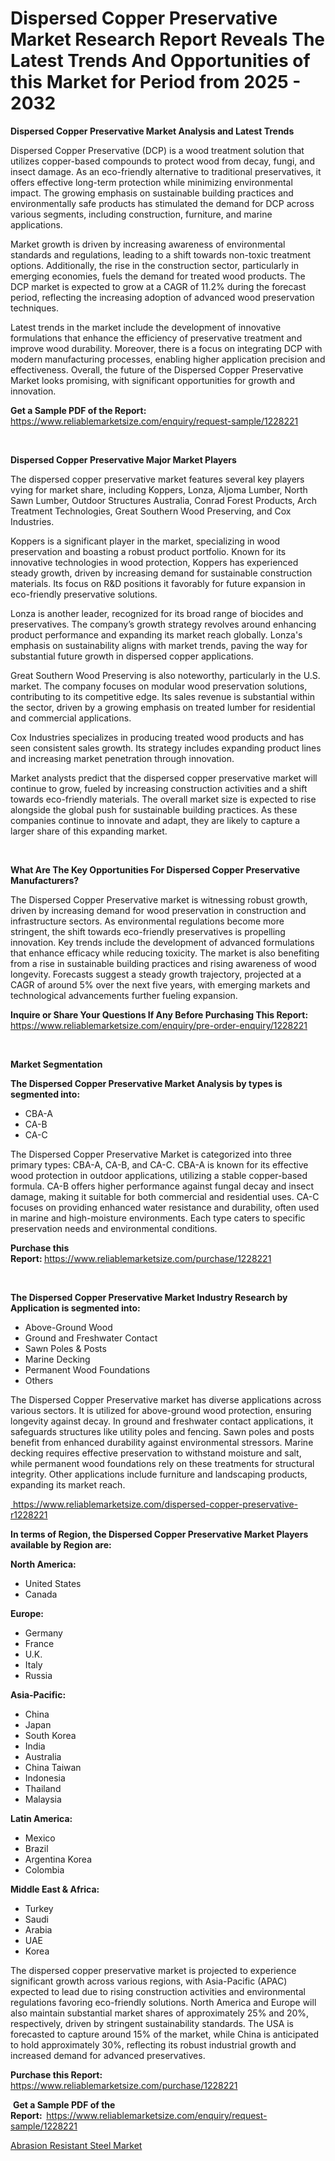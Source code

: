 <p><h1>Dispersed Copper Preservative Market Research Report Reveals The Latest Trends And Opportunities of this Market for Period from 2025 - 2032</h1></p><p><strong>Dispersed Copper Preservative Market Analysis and Latest Trends</strong></p>
<p><p>Dispersed Copper Preservative (DCP) is a wood treatment solution that utilizes copper-based compounds to protect wood from decay, fungi, and insect damage. As an eco-friendly alternative to traditional preservatives, it offers effective long-term protection while minimizing environmental impact. The growing emphasis on sustainable building practices and environmentally safe products has stimulated the demand for DCP across various segments, including construction, furniture, and marine applications.</p><p>Market growth is driven by increasing awareness of environmental standards and regulations, leading to a shift towards non-toxic treatment options. Additionally, the rise in the construction sector, particularly in emerging economies, fuels the demand for treated wood products. The DCP market is expected to grow at a CAGR of 11.2% during the forecast period, reflecting the increasing adoption of advanced wood preservation techniques.</p><p>Latest trends in the market include the development of innovative formulations that enhance the efficiency of preservative treatment and improve wood durability. Moreover, there is a focus on integrating DCP with modern manufacturing processes, enabling higher application precision and effectiveness. Overall, the future of the Dispersed Copper Preservative Market looks promising, with significant opportunities for growth and innovation.</p></p>
<p><strong>Get a Sample PDF of the Report:&nbsp;</strong> <a href="https://www.reliablemarketsize.com/enquiry/request-sample/1228221?utm_campaign=2281&utm_medium=2&utm_source=Github&utm_content=ia&utm_term=03042025&utm_id=dispersed-copper-preservative">https://www.reliablemarketsize.com/enquiry/request-sample/1228221</a></p>
<p>&nbsp;</p>
<p><strong>Dispersed Copper Preservative Major Market Players</strong></p>
<p><p>The dispersed copper preservative market features several key players vying for market share, including Koppers, Lonza, Aljoma Lumber, North Sawn Lumber, Outdoor Structures Australia, Conrad Forest Products, Arch Treatment Technologies, Great Southern Wood Preserving, and Cox Industries. </p><p>Koppers is a significant player in the market, specializing in wood preservation and boasting a robust product portfolio. Known for its innovative technologies in wood protection, Koppers has experienced steady growth, driven by increasing demand for sustainable construction materials. Its focus on R&D positions it favorably for future expansion in eco-friendly preservative solutions.</p><p>Lonza is another leader, recognized for its broad range of biocides and preservatives. The company’s growth strategy revolves around enhancing product performance and expanding its market reach globally. Lonza's emphasis on sustainability aligns with market trends, paving the way for substantial future growth in dispersed copper applications.</p><p>Great Southern Wood Preserving is also noteworthy, particularly in the U.S. market. The company focuses on modular wood preservation solutions, contributing to its competitive edge. Its sales revenue is substantial within the sector, driven by a growing emphasis on treated lumber for residential and commercial applications.</p><p>Cox Industries specializes in producing treated wood products and has seen consistent sales growth. Its strategy includes expanding product lines and increasing market penetration through innovation.</p><p>Market analysts predict that the dispersed copper preservative market will continue to grow, fueled by increasing construction activities and a shift towards eco-friendly materials. The overall market size is expected to rise alongside the global push for sustainable building practices. As these companies continue to innovate and adapt, they are likely to capture a larger share of this expanding market.</p></p>
<p>&nbsp;</p>
<p><strong>What Are The Key Opportunities For Dispersed Copper Preservative Manufacturers?</strong></p>
<p><p>The Dispersed Copper Preservative market is witnessing robust growth, driven by increasing demand for wood preservation in construction and infrastructure sectors. As environmental regulations become more stringent, the shift towards eco-friendly preservatives is propelling innovation. Key trends include the development of advanced formulations that enhance efficacy while reducing toxicity. The market is also benefiting from a rise in sustainable building practices and rising awareness of wood longevity. Forecasts suggest a steady growth trajectory, projected at a CAGR of around 5% over the next five years, with emerging markets and technological advancements further fueling expansion.</p></p>
<p><strong>Inquire or Share Your Questions If Any Before Purchasing This Report:</strong> <a href="https://www.reliablemarketsize.com/enquiry/pre-order-enquiry/1228221?utm_campaign=2281&utm_medium=2&utm_source=Github&utm_content=ia&utm_term=03042025&utm_id=dispersed-copper-preservative">https://www.reliablemarketsize.com/enquiry/pre-order-enquiry/1228221</a></p>
<p>&nbsp;</p>
<p><strong>Market Segmentation</strong></p>
<p><strong>The Dispersed Copper Preservative Market Analysis by types is segmented into:</strong></p>
<p><ul><li>CBA-A</li><li>CA-B</li><li>CA-C</li></ul></p>
<p><p>The Dispersed Copper Preservative Market is categorized into three primary types: CBA-A, CA-B, and CA-C. CBA-A is known for its effective wood protection in outdoor applications, utilizing a stable copper-based formula. CA-B offers higher performance against fungal decay and insect damage, making it suitable for both commercial and residential uses. CA-C focuses on providing enhanced water resistance and durability, often used in marine and high-moisture environments. Each type caters to specific preservation needs and environmental conditions.</p></p>
<p><strong>Purchase this Report:&nbsp;</strong><a href="https://www.reliablemarketsize.com/purchase/1228221?utm_campaign=2281&utm_medium=2&utm_source=Github&utm_content=ia&utm_term=03042025&utm_id=dispersed-copper-preservative">https://www.reliablemarketsize.com/purchase/1228221</a></p>
<p>&nbsp;</p>
<p><strong>The Dispersed Copper Preservative Market Industry Research by Application is segmented into:</strong></p>
<p><ul><li>Above-Ground Wood</li><li>Ground and Freshwater Contact</li><li>Sawn Poles & Posts</li><li>Marine Decking</li><li>Permanent Wood Foundations</li><li>Others</li></ul></p>
<p><p>The Dispersed Copper Preservative market has diverse applications across various sectors. It is utilized for above-ground wood protection, ensuring longevity against decay. In ground and freshwater contact applications, it safeguards structures like utility poles and fencing. Sawn poles and posts benefit from enhanced durability against environmental stressors. Marine decking requires effective preservation to withstand moisture and salt, while permanent wood foundations rely on these treatments for structural integrity. Other applications include furniture and landscaping products, expanding its market reach.</p></p>
<p><a href="https://www.reliablemarketsize.com/dispersed-copper-preservative-r1228221?utm_campaign=2281&utm_medium=2&utm_source=Github&utm_content=ia&utm_term=03042025&utm_id=dispersed-copper-preservative">&nbsp;https://www.reliablemarketsize.com/dispersed-copper-preservative-r1228221</a></p>
<p><strong>In terms of Region, the Dispersed Copper Preservative Market Players available by Region are:</strong></p>
<p>
    <p> <strong> North America: </strong>
        <ul>
            <li>United States</li>
            <li>Canada</li>
        </ul>
        </p> 
    <p> <strong> Europe: </strong>
        <ul>
            <li>Germany</li>
            <li>France</li>
            <li>U.K.</li>
            <li>Italy</li>
            <li>Russia</li>
        </ul>
        </p> 
    <p> <strong> Asia-Pacific: </strong>
        <ul>
            <li>China</li>
            <li>Japan</li>
            <li>South Korea</li>
            <li>India</li>
            <li>Australia</li>
            <li>China Taiwan</li>
            <li>Indonesia</li>
            <li>Thailand</li>
            <li>Malaysia</li>
        </ul>
        </p> 
    <p> <strong> Latin America: </strong>
        <ul>
            <li>Mexico</li>
            <li>Brazil</li>
            <li>Argentina Korea</li>
            <li>Colombia</li>
        </ul>
        </p> 
    <p> <strong> Middle East & Africa: </strong>
        <ul>
            <li>Turkey</li>
            <li>Saudi</li>
            <li>Arabia</li>
            <li>UAE</li>
            <li>Korea</li>
        </ul>
    </p>
    </p>
<p><p>The dispersed copper preservative market is projected to experience significant growth across various regions, with Asia-Pacific (APAC) expected to lead due to rising construction activities and environmental regulations favoring eco-friendly solutions. North America and Europe will also maintain substantial market shares of approximately 25% and 20%, respectively, driven by stringent sustainability standards. The USA is forecasted to capture around 15% of the market, while China is anticipated to hold approximately 30%, reflecting its robust industrial growth and increased demand for advanced preservatives.</p></p>
<p><strong>Purchase this Report: </strong><a href="https://www.reliablemarketsize.com/purchase/1228221?utm_campaign=2281&utm_medium=2&utm_source=Github&utm_content=ia&utm_term=03042025&utm_id=dispersed-copper-preservative">https://www.reliablemarketsize.com/purchase/1228221</a></p>
<p>&nbsp;<strong>Get a Sample PDF of the Report:&nbsp;&nbsp;</strong><a href="https://www.reliablemarketsize.com/enquiry/request-sample/1228221?utm_campaign=2281&utm_medium=2&utm_source=Github&utm_content=ia&utm_term=03042025&utm_id=dispersed-copper-preservative">https://www.reliablemarketsize.com/enquiry/request-sample/1228221</a></p>
<p><strong></strong></p>
<p><p><a href="https://github.com/AshrafKhan865/Market-Research-Report-List-2/blob/main/abrasion-resistant-steel-market.md?utm_campaign=2281&utm_medium=2&utm_source=Github&utm_content=ia&utm_term=03042025&utm_id=dispersed-copper-preservative">Abrasion Resistant Steel Market</a></p></p>